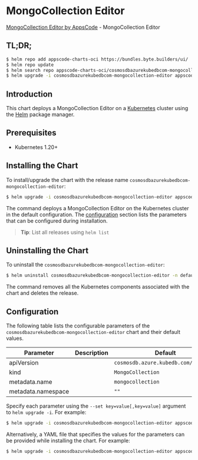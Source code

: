 # MongoCollection Editor

[MongoCollection Editor by AppsCode](https://byte.builders) - MongoCollection Editor

## TL;DR;

```bash
$ helm repo add appscode-charts-oci https://bundles.byte.builders/ui/
$ helm repo update
$ helm search repo appscode-charts-oci/cosmosdbazurekubedbcom-mongocollection-editor --version=v0.4.20
$ helm upgrade -i cosmosdbazurekubedbcom-mongocollection-editor appscode-charts-oci/cosmosdbazurekubedbcom-mongocollection-editor -n default --create-namespace --version=v0.4.20
```

## Introduction

This chart deploys a MongoCollection Editor on a [Kubernetes](http://kubernetes.io) cluster using the [Helm](https://helm.sh) package manager.

## Prerequisites

- Kubernetes 1.20+

## Installing the Chart

To install/upgrade the chart with the release name `cosmosdbazurekubedbcom-mongocollection-editor`:

```bash
$ helm upgrade -i cosmosdbazurekubedbcom-mongocollection-editor appscode-charts-oci/cosmosdbazurekubedbcom-mongocollection-editor -n default --create-namespace --version=v0.4.20
```

The command deploys a MongoCollection Editor on the Kubernetes cluster in the default configuration. The [configuration](#configuration) section lists the parameters that can be configured during installation.

> **Tip**: List all releases using `helm list`

## Uninstalling the Chart

To uninstall the `cosmosdbazurekubedbcom-mongocollection-editor`:

```bash
$ helm uninstall cosmosdbazurekubedbcom-mongocollection-editor -n default
```

The command removes all the Kubernetes components associated with the chart and deletes the release.

## Configuration

The following table lists the configurable parameters of the `cosmosdbazurekubedbcom-mongocollection-editor` chart and their default values.

|     Parameter      | Description |                     Default                     |
|--------------------|-------------|-------------------------------------------------|
| apiVersion         |             | <code>cosmosdb.azure.kubedb.com/v1alpha1</code> |
| kind               |             | <code>MongoCollection</code>                    |
| metadata.name      |             | <code>mongocollection</code>                    |
| metadata.namespace |             | <code>""</code>                                 |


Specify each parameter using the `--set key=value[,key=value]` argument to `helm upgrade -i`. For example:

```bash
$ helm upgrade -i cosmosdbazurekubedbcom-mongocollection-editor appscode-charts-oci/cosmosdbazurekubedbcom-mongocollection-editor -n default --create-namespace --version=v0.4.20 --set apiVersion=cosmosdb.azure.kubedb.com/v1alpha1
```

Alternatively, a YAML file that specifies the values for the parameters can be provided while
installing the chart. For example:

```bash
$ helm upgrade -i cosmosdbazurekubedbcom-mongocollection-editor appscode-charts-oci/cosmosdbazurekubedbcom-mongocollection-editor -n default --create-namespace --version=v0.4.20 --values values.yaml
```
